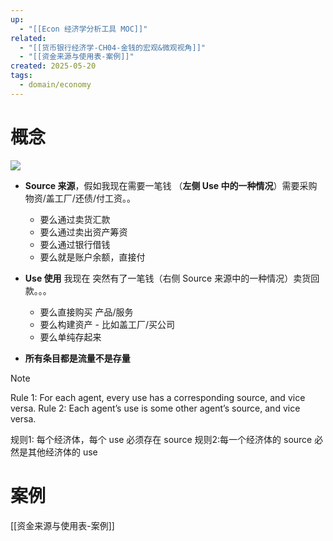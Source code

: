 ```yaml
---
up:
  - "[[Econ 经济学分析工具 MOC]]"
related:
  - "[[货币银行经济学-CH04-金钱的宏观&微观视角]]"
  - "[[资金来源与使用表-案例]]"
created: 2025-05-20
tags:
  - domain/economy
---
```

# 概念

![](https://s1.vika.cn/space/2024/08/18/a2e249a0d9b444089d629a3568fa11a6)


- **Source 来源**，假如我现在需要一笔钱  （**左侧 Use 中的一种情况**）需要采购物资/盖工厂/还债/付工资。。
	- 要么通过卖货汇款
	- 要么通过卖出资产筹资
	- 要么通过银行借钱
	- 要么就是账户余额，直接付
- **Use 使用** 我现在 突然有了一笔钱（右侧 Source 来源中的一种情况）卖货回款。。。
	- 要么直接购买 产品/服务
	- 要么构建资产 - 比如盖工厂/买公司
	- 要么单纯存起来


- **所有条目都是流量不是存量**


> [!NOTE]
> Rule 1: For each agent, every use has a corresponding source, and vice versa.
> Rule 2: Each agent’s use is some other agent’s source, and vice versa.
> 
> 规则1: 每个经济体，每个 use 必须存在 source
> 规则2:每一个经济体的 source 必然是其他经济体的 use

# 案例

[[资金来源与使用表-案例]]